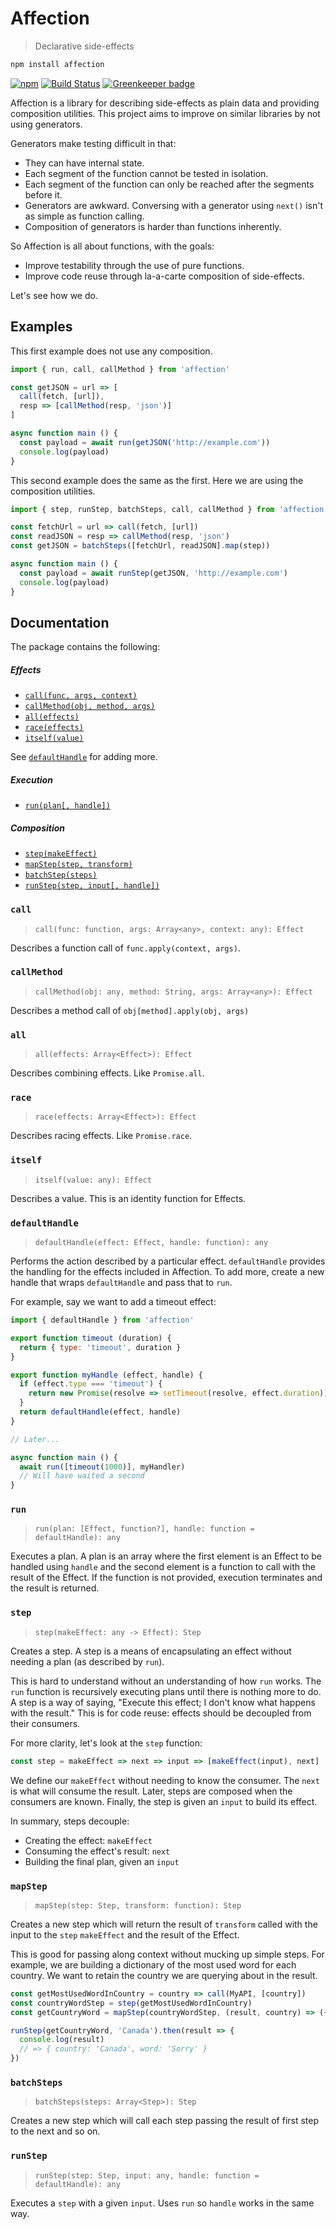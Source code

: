# Affection
> Declarative side-effects

```sh
npm install affection
```

[![npm](https://img.shields.io/npm/v/affection.svg)](https://www.npmjs.com/package/affection)
[![Build Status](https://travis-ci.org/andrejewski/affection.svg?branch=master)](https://travis-ci.org/andrejewski/affection)
[![Greenkeeper badge](https://badges.greenkeeper.io/andrejewski/affection.svg)](https://greenkeeper.io/)

Affection is a library for describing side-effects as plain data and providing composition utilities.
This project aims to improve on similar libraries by not using generators.

Generators make testing difficult in that:

- They can have internal state.
- Each segment of the function cannot be tested in isolation.
- Each segment of the function can only be reached after the segments before it.
- Generators are awkward. Conversing with a generator using `next()` isn't as simple as function calling.
- Composition of generators is harder than functions inherently.

So Affection is all about functions, with the goals:

- Improve testability through the use of pure functions.
- Improve code reuse through la-a-carte composition of side-effects.

Let's see how we do.

## Examples

This first example does not use any composition.

```js
import { run, call, callMethod } from 'affection'

const getJSON = url => [
  call(fetch, [url]),
  resp => [callMethod(resp, 'json')]
]

async function main () {
  const payload = await run(getJSON('http://example.com'))
  console.log(payload)
}
```

This second example does the same as the first.
Here we are using the composition utilities.

```js
import { step, runStep, batchSteps, call, callMethod } from 'affection'

const fetchUrl = url => call(fetch, [url])
const readJSON = resp => callMethod(resp, 'json')
const getJSON = batchSteps([fetchUrl, readJSON].map(step))

async function main () {
  const payload = await runStep(getJSON, 'http://example.com')
  console.log(payload)
}
```

## Documentation
The package contains the following:

##### Effects
- [`call(func, args, context)`](#call)
- [`callMethod(obj, method, args)`](#callmethod)
- [`all(effects)`](#all)
- [`race(effects)`](#race)
- [`itself(value)`](#itself)

See [`defaultHandle`](#defaulthandle) for adding more.

##### Execution
- [`run(plan[, handle])`](#run)

##### Composition
- [`step(makeEffect)`](#step)
- [`mapStep(step, transform)`](#mapstep)
- [`batchStep(steps)`](#batchsteps)
- [`runStep(step, input[, handle])`](#runstep)

### `call`
> `call(func: function, args: Array<any>, context: any): Effect`

Describes a function call of `func.apply(context, args)`.

### `callMethod`
> `callMethod(obj: any, method: String, args: Array<any>): Effect`

Describes a method call of `obj[method].apply(obj, args)`

### `all`
> `all(effects: Array<Effect>): Effect`

Describes combining effects. Like `Promise.all`.

### `race`
> `race(effects: Array<Effect>): Effect`

Describes racing effects. Like `Promise.race`.

### `itself`
> `itself(value: any): Effect`

Describes a value. This is an identity function for Effects.

### `defaultHandle`
> `defaultHandle(effect: Effect, handle: function): any`

Performs the action described by a particular effect.
`defaultHandle` provides the handling for the effects included in Affection.
To add more, create a new handle that wraps `defaultHandle` and pass that to `run`.

For example, say we want to add a timeout effect:

```js
import { defaultHandle } from 'affection'

export function timeout (duration) {
  return { type: 'timeout', duration }
}

export function myHandle (effect, handle) {
  if (effect.type === 'timeout') {
    return new Promise(resolve => setTimeout(resolve, effect.duration))
  }
  return defaultHandle(effect, handle)
}

// Later...

async function main () {
  await run([timeout(1000)], myHandler)
  // Will have waited a second
}
```

### `run`
> `run(plan: [Effect, function?], handle: function = defaultHandle): any`

Executes a plan.
A plan is an array where the first element is an Effect to be handled using `handle` and the second element is a function to call with the result of the Effect.
If the function is not provided, execution terminates and the result is returned.

### `step`
> `step(makeEffect: any -> Effect): Step`

Creates a step.
A step is a means of encapsulating an effect without needing a plan (as described by `run`).

This is hard to understand without an understanding of how `run` works.
The `run` function is recursively executing plans until there is nothing more to do.
A step is a way of saying, "Execute this effect; I don't know what happens with the result."
This is for code reuse: effects should be decoupled from their consumers.

For more clarity, let's look at the `step` function:

```js
const step = makeEffect => next => input => [makeEffect(input), next]
```

We define our `makeEffect` without needing to know the consumer.
The `next` is what will consume the result.
Later, steps are composed when the consumers are known.
Finally, the step is given an `input` to build its effect.

In summary, steps decouple:
- Creating the effect: `makeEffect`
- Consuming the effect's result: `next`
- Building the final plan, given an `input`

### `mapStep`
> `mapStep(step: Step, transform: function): Step`

Creates a new step which will return the result of `transform` called with the input to the `step` `makeEffect` and the result of the Effect.

This is good for passing along context without mucking up simple steps.
For example, we are building a dictionary of the most used word for each country.
We want to retain the country we are querying about in the result.

```js
const getMostUsedWordInCountry = country => call(MyAPI, [country])
const countryWordStep = step(getMostUsedWordInCountry)
const getCountryWord = mapStep(countryWordStep, (result, country) => ({ country, word: result }))

runStep(getCountryWord, 'Canada').then(result => {
  console.log(result)
  // => { country: 'Canada', word: 'Sorry' }
})
```

### `batchSteps`
> `batchSteps(steps: Array<Step>): Step`

Creates a new step which will call each step passing the result of first step to the next and so on.

### `runStep`
> `runStep(step: Step, input: any, handle: function = defaultHandle): any`

Executes a `step` with a given `input`.
Uses `run` so `handle` works in the same way.